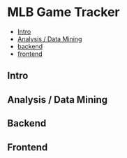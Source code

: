 # MLB Game Tracker

- [Intro](#intro)
- [Analysis / Data Mining](#analysis-data-mining)
- [backend](#backend)
- [frontend](#frontend)


## Intro


## Analysis / Data Mining


## Backend


## Frontend


